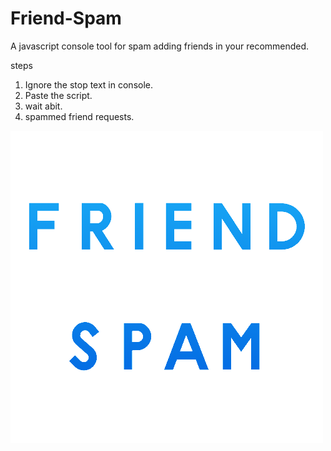 # Friend-Spam
A javascript console tool for spam adding friends in your recommended.


steps
1. Ignore the stop text in console.
2. Paste the script.
3. wait abit.
4. spammed friend requests.




![](friend-spam.png)
